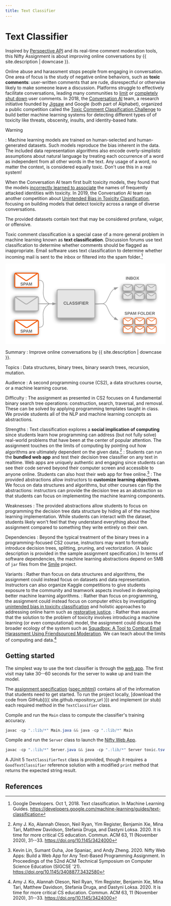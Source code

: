 ```yaml
---
title: Text Classifier
---
```


# Text Classifier

Inspired by [Perspective API](https://www.perspectiveapi.com/) and its real-time comment moderation tools, this Nifty Assignment is about improving online conversations by {{ site.description | downcase }}.

Online abuse and harassment stops people from engaging in conversation. One area of focus is the study of negative online behaviors, such as **toxic comments**: user-written comments that are rude, disrespectful or otherwise likely to make someone leave a discussion. Platforms struggle to effectively facilitate conversations, leading many communities to [limit](https://meta.stackexchange.com/q/342779) or [completely shut down](https://en.wikipedia.org/wiki/R/The_Donald#Quarantine,_restriction,_ban_and_successor) user comments. In 2018, the [Conversation AI](https://conversationai.github.io/) team, a research initiative founded by [Jigsaw](https://jigsaw.google.com/) and Google (both part of Alphabet), organized a public competition called the [Toxic Comment Classification Challenge](https://www.kaggle.com/c/jigsaw-toxic-comment-classification-challenge) to build better machine learning systems for detecting different types of of toxicity like threats, obscenity, insults, and identity-based hate.

Warning

: Machine learning models are trained on human-selected and human-generated datasets. Such models reproduce the bias inherent in the data. The included data representation algorithms also encode overly-simplistic assumptions about natural language by treating each occurrence of a word as independent from all other words in the text. Any usage of a word, no matter the context, is considered equally toxic. Don't use this in a real system!

  When the Conversation AI team first built toxicity models, they found that the models [incorrectly learned to associate](https://medium.com/the-false-positive/unintended-bias-and-names-of-frequently-targeted-groups-8e0b81f80a23) the names of frequently attacked identities with toxicity. In 2019, the Conversation AI team ran another competition about [Unintended Bias in Toxicity Classification](https://www.kaggle.com/c/jigsaw-unintended-bias-in-toxicity-classification), focusing on building models that detect toxicity across a range of diverse conversations.

  The provided datasets contain text that may be considered profane, vulgar, or offensive.

Toxic comment classification is a special case of a more general problem in machine learning known as **text classification**. Discussion forums use text classification to determine whether comments should be flagged as inappropriate. Email software uses text classification to determine whether incoming mail is sent to the inbox or filtered into the spam folder.[^1]

![Spam email classifier](spam-classifier.png)

[^1]: Google Developers. Oct 1, 2018. Text classification. In Machine Learning Guides. <https://developers.google.com/machine-learning/guides/text-classification>

Summary
: Improve online conversations by {{ site.description | downcase }}.

Topics
: Data structures, binary trees, binary search trees, recursion, mutation.

Audience
: A second programming course (CS2), a data structures course, or a machine learning course.

Difficulty
: The assignment as presented in CS2 focuses on 4 fundamental binary search tree operations: construction, search, traversal, and removal. These can be solved by applying programming templates taught in class. We provide students all of the NLP and machine learning concepts as abstractions.

Strengths
: Text classification explores a **social implication of computing** since students learn how programming can address (but not fully solve) real-world problems that have been at the center of popular attention. The assignment touches on the limits of computing by pointing out how algorithms are ultimately dependent on the given data.[^2]
: Students can run the **bundled web app** and test their decision tree classifier on any text in realtime. Web apps are uniquely authentic and engaging since students can see their code served beyond their computer screen and accessible to anyone online. Students can also host their web app for free online.[^3]
: The provided abstractions allow instructors to **customize learning objectives**. We focus on data structures and algorithms, but other courses can flip the abstractions: instructors can provide the decision tree as an abstraction so that students can focus on implementing the machine learning components.

[^2]: Amy J. Ko, Alannah Oleson, Neil Ryan, Yim Register, Benjamin Xie, Mina Tari, Matthew Davidson, Stefania Druga, and Dastyni Loksa. 2020. It is time for more critical CS education. Commun. ACM 63, 11 (November 2020), 31--33. <https://doi.org/10.1145/3424000>
[^3]: Kevin Lin, Sumant Guha, Joe Spaniac, and Andy Zheng. 2020. Nifty Web Apps: Build a Web App for Any Text-Based Programming Assignment. In Proceedings of the 52nd ACM Technical Symposium on Computer Science Education (SIGCSE '21). <https://doi.org/10.1145/3408877.3432580>

Weaknesses
: The provided abstractions allow students to focus on programming the decision tree data structure by hiding all of the machine learning implementation. While students can interact with the dataset, students likely won't feel that they understand everything about the assignment compared to something they write entirely on their own.

Dependencies
: Beyond the typical treatment of the binary trees in a programming-focused CS2 course, instructors may want to formally introduce decision trees, splitting, pruning, and vectorization. (A basic description is provided in the sample assignment specification.) In terms of software dependencies, the machine learning abstractions depend on 5MB of `jar` files from the [Smile](https://haifengl.github.io/) project.

Variants
: Rather than focus on data structures and algorithms, the assignment could instead focus on datasets and data representation. Instructors can also organize Kaggle competitions to give students exposure to the community and teamwork aspects involved in developing better machine learning algorithms.
: Rather than focus on programming, the assignment could instead focus on computer ethics by investigating [unintended bias in toxicity classification](https://www.kaggle.com/c/jigsaw-unintended-bias-in-toxicity-classification) and holistic approaches to addressing online harm such as [restorative justice](https://www.brookings.edu/techstream/the-promise-of-restorative-justice-in-addressing-online-harm/).
: Rather than assume that the solution to the problem of toxicity involves introducing a machine learning (or even computational) model, the assignment could discuss the broader ecology of the system such as [Squadbox: A Tool to Combat Email Harassment Using Friendsourced Moderation](https://homes.cs.washington.edu/~axz/pub_details.html?id=squadbox). We can teach about the limits of computing and data.[^2]

## Getting started

The simplest way to use the text classifier is through the [web app](https://toxicity-classification.herokuapp.com/). The first visit may take 30--60 seconds for the server to wake up and train the model.

The [assignment specification](https://courses.cs.washington.edu/courses/cse143/20au/text-classifier/) ([spec.mhtml](spec.mhtml)) contains all of the information that students need to get started. To run the project locally, [download the code from GitHub]({{ site.github.repository_url }}) and implement (or stub) each required method in the `TextClassifier` class.

Compile and run the `Main` class to compute the classifier's training accuracy.

```java
javac -cp ".:lib/*" Main.java && java -cp ".:lib/*" Main
```

Compile and run the `Server` class to launch the [Nifty Web App](https://kevinl.info/nifty-web-apps/).

```java
javac -cp ".:lib/*" Server.java && java -cp ".:lib/*" Server toxic.tsv
```

A JUnit 5 `TextClassifierTest` class is provided, though it requires a `GoodTextClassifier` reference solution with a modified `print` method that returns the expected string result.

## References
